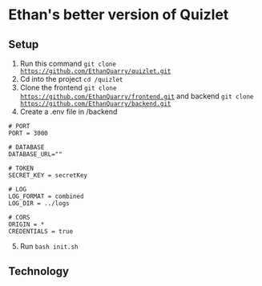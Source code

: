 # Ethan's better version of Quizlet
## Setup
1. Run this command <code>git clone https://github.com/EthanQuarry/quizlet.git</code>
2. Cd into the project <code>cd /quizlet</code>
3. Clone the frontend <code>git clone https://github.com/EthanQuarry/frontend.git</code> and backend <code>git clone https://github.com/EthanQuarry/backend.git</code>
4. Create a .env file in /backend
 ```
# PORT
PORT = 3000

# DATABASE
DATABASE_URL=""

# TOKEN
SECRET_KEY = secretKey

# LOG
LOG_FORMAT = combined
LOG_DIR = ../logs

# CORS
ORIGIN = *
CREDENTIALS = true
```
5. Run <code>bash init.sh</code>
## Technology
